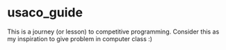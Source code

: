 # usaco_guide
This is a journey (or lesson) to competitive programming. Consider this as my inspiration to give problem in computer class :)
